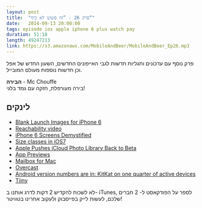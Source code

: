```yaml
---
layout: post
title:  "פרק 26 - ”זה פשוט לא כיף“"
date:   2014-09-13 20:00:00
tags: episode ios apple iphone 6 plus watch pay 
duration: 51:18
length: 49247213
link: https://s3.amazonaws.com/MobileAndBeer/MobileAndBeer_Ep26.mp3
---
```


פרק נוסף עם עדכונים ותגליות חדשות לגבי האייפונים החדשים, השעון החדש של אפל וכן חדשות נוספות מעולם המובייל.

**הבירה** - Mc Chouffe  
בירה מעורפלת, חזקה עם גמד בלגי!

## לינקים

* [Blank Launch Images for iPhone 6](http://static.developingperspective.com/iPhone6LaunchBlanks.zip)
* [Reachability video](http://9to5mac.com/2014/09/09/a-look-at-apples-reachability-one-hand-mode-for-larger-iphone-6-video/)
* [iPhone 6 Screens Demystified](http://www.paintcodeapp.com/news/iphone-6-screens-demystified)
* [Size classes in iOS7](http://stackoverflow.com/a/24976792/573)
* [Apple Pushes iCloud Photo Library Back to Beta](http://www.macrumors.com/2014/09/12/apple-demotes-icloud-photo-library-beta/)
* [App Previews](http://www.apptamin.com/blog/app-previews/)
* [Mailbox for Mac](http://www.mailboxapp.com)
* [Overcast](https://overcast.fm)
* [Android version numbers are in: KitKat on one quarter of active devices](http://www.androidcentral.com/android-version-numbers-are-kitkat-one-quarter-active-devices)
* [Tiiny](https://itunes.apple.com/app/id915963345)

לא לשכוח להקדיש 2 דקות לדרג אותנו ב- iTunes, לספר על הפודקאסט ל- 2 חברים שלכם, לעשות לייק בפייסבוק ולעקוב אחרינו בטוויטר!
